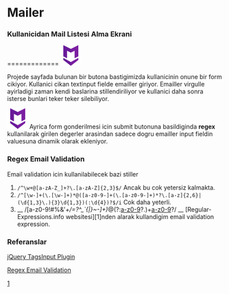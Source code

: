 # Mailer
### Kullanicidan Mail Listesi Alma Ekrani
=============
![alt text](https://github.com/adam-p/markdown-here/raw/master/src/common/images/icon48.png "Ekran goruntusu")

Projede sayfada bulunan bir butona bastigimizda kullanicinin onune bir form cikiyor. Kullanici cikan textinput fielde emailler giriyor. Emailler virgulle ayirladigi zaman kendi baslarina stillendiriliyor ve kullanici daha sonra isterse bunlari teker teker silebiliyor.

![alt text](https://github.com/adam-p/markdown-here/raw/master/src/common/images/icon48.png "Console log uzerinden degerler")
Ayrica form gonderilmesi icin submit butonuna basildiginda __regex__ kullanilarak girilen degerler arasindan sadece dogru emailler input fieldin valuesuna dinamik olarak ekleniyor.

### Regex Email Validation
Email validation icin kullanilabilecek bazi stiller

1. `/^\w+@[a-zA-Z_]+?\.[a-zA-Z]{2,3}$/` Ancak bu cok yetersiz kalmakta.
2. `/^[\w-]+(\.[\w-]+)*@([a-z0-9-]+(\.[a-z0-9-]+)*?\.[a-z]{2,6}|(\d{1,3}\.){3}\d{1,3})(:\d{4})?$/i` Cok daha yeterli.
3. __ /[a-z0-9!#$%&'*+/=?^_`{|}~-]+(?:\.[a-z0-9!#$%&'*+/=?^_`{|}~-]+)*@(?:[a-z0-9](?:[a-z0-9-]*[a-z0-9])?\.)+[a-z0-9](?:[a-z0-9-]*[a-z0-9])?/ __ [Regular-Expressions.info websitesi][1]nden alarak kullandigim email validation expression.


### Referanslar
[jQuery TagsInput Plugin](http://xoxco.com/projects/code/tagsinput/)

[Regex Email Validation](http://www.regular-expressions.info/email.html)

[1](http://www.regular-expressions.info/email.html)
